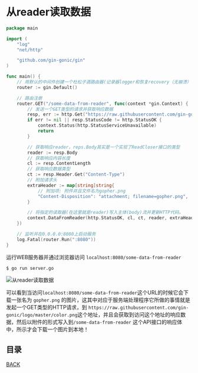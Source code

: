 # 从reader读取数据

```go
package main

import (
	"log"
	"net/http"

	"github.com/gin-gonic/gin"
)

func main() {
	// 用默认的中间件创建一个杜松子酒路由器(记录器logger和恢复recovery（无崩溃）中间件)
	router := gin.Default()

	// 路由注册
	router.GET("/some-data-from-reader", func(context *gin.Context) {
		// 发送一个GET类型的请求并获取响应数据
		resp, err := http.Get("https://raw.githubusercontent.com/gin-gonic/logo/master/color.png")
		if err != nil || resp.StatusCode != http.StatusOK {
			context.Status(http.StatusServiceUnavailable)
			return
		}

		// 获取响应reader，reps.Body其实是一个实现了ReadCloser接口的类型
		reader := resp.Body
		// 获取响应内容长度
		cl := resp.ContentLength
		// 获取响应数据类型
		ct := resp.Header.Get("Content-Type")
		// 附加请求头
		extraHeader := map[string]string{
			// 附加项: 附件并且文件名为gopher.png
			"Content-Disposition": "attachment; filename=gopher.png",
		}

		// 将指定的读取器(在这里就是reader)写入主体(body)流并更新HTTP代码。
		context.DataFromReader(http.StatusOK, cl, ct, reader, extraHeader)
	})

	// 监听并在0.0.0.0:8080上启动服务
	log.Fatal(router.Run(":8080"))
}
```

运行WEB服务器并通过浏览器访问 `localhost:8080/some-data-from-reader`

```shell
$ go run server.go
```

![从reader读取数据](https://lucklit.oss-cn-beijing.aliyuncs.com/written/Snip20191218_69.gif)

可以看到当访问`localhost:8080/some-data-from-reader`这个URL的时候它会下载一张名为 `gopher.png` 的图片，这其中对应于服务端处理程序它所做的事情就是发起一个GET类型的HTTP请求，到 `https://raw.githubusercontent.com/gin-gonic/logo/master/color.png`这个地址，并且会获取到访问这个地址的响应数据，然后以附件的形式写入到`/some-data-from-reader` 这个API接口的响应体中，所示才会下载一个图片到本地！

## 目录

[BACK](../gin-use.md)

